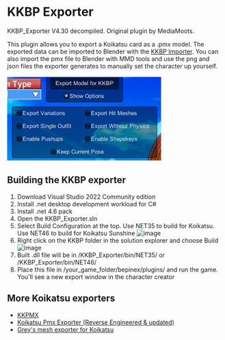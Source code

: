 # KKBP Exporter
KKBP_Exporter V4.30 decompiled. Original plugin by MediaMoots.  

This plugin allows you to export a Koikatsu card as a .pmx model. The exported data can be imported to Blender with the [KKBP Importer](https://github.com/FlailingFog/KK-Blender-Porter-Pack). You can also import the pmx file to Blender with MMD tools and use the png and json files the exporter generates to manually set the character up yourself.

![](https://raw.githubusercontent.com/FlailingFog/flailingfog.github.io/master/assets/images/exportpanel.png)


## Building the KKBP exporter

1. Download Visual Studio 2022 Community edition
2. Install .net desktop development workload for C#
3. Install .net 4.6 pack
4. Open the KKBP_Exporter.sln
5. Select Build Configuration at the top. Use NET35 to build for Koikatsu. Use NET46 to build for Koikatsu Sunshine
 ![image](https://github.com/user-attachments/assets/8eb2726a-8df4-466e-90dc-6f0da47c2409)
6. Right click on the KKBP folder in the solution explorer and choose Build
![image](https://github.com/user-attachments/assets/2e4c6213-e82b-4637-ae5e-c7d4c62b2ec0)
7. Built .dll file will be in /KKBP_Exporter/bin/NET35/ or /KKBP_Exporter/bin/NET46/
8. Place this file in /your_game_folder/bepinex/plugins/ and run the game. You'll see a new export window in the character creator


## More Koikatsu exporters
* [KKPMX](https://github.com/CazzoPMX/KKPMX)
* [Koikatsu Pmx Exporter (Reverse Engineered & updated)](https://github.com/Snittern/KoikatsuPmxExporterReverseEngineered)
* [Grey's mesh exporter for Koikatsu](https://github.com/FlailingFog/KK-Blender-Porter-Pack/tree/9fcef4127ba56b4e8e8718fb546945fc00eaaad9/GME)
